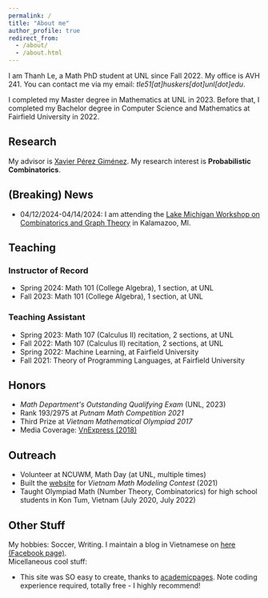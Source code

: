 ```yaml
---
permalink: /
title: "About me"
author_profile: true
redirect_from: 
  - /about/
  - /about.html
---
```


I am Thanh Le, a Math PhD student at UNL since Fall 2022. My office is AVH 241. You can contact me via my email: *tle51[at]huskers[dot]unl[dot]edu*.

I completed my Master degree in Mathematics at UNL in 2023. Before that, I completed my Bachelor degree in Computer Science and Mathematics at Fairfield University in 2022.

## Research
My advisor is [Xavier Pérez Giménez](https://www.math.unl.edu/~xperezgimenez2/ "Xavier's homepage"). My research interest is **Probabilistic Combinatorics**.

## (Breaking) News
- 04/12/2024-04/14/2024: I am attending the [Lake Michigan Workshop on Combinatorics and Graph Theory](https://sites.google.com/wmich.edu/dudek/9th-lake-michigan-workshop) in Kalamazoo, MI.

## Teaching
### Instructor of Record
- Spring 2024: Math 101 (College Algebra), 1 section, at UNL
- Fall 2023: Math 101 (College Algebra), 1 section, at UNL

### Teaching Assistant
- Spring 2023: Math 107 (Calculus II) recitation, 2 sections, at UNL
- Fall 2022: Math 107 (Calculus II) recitation, 2 sections, at UNL
- Spring 2022: Machine Learning, at Fairfield University
- Fall 2021: Theory of Programming Languages, at Fairfield University

## Honors
- _Math Department's Outstanding Qualifying Exam_ (UNL, 2023)
- Rank 193/2975 at *Putnam Math Competition 2021*
- Third Prize at *Vietnam Mathematical Olympiad 2017*
- Media Coverage: [VnExpress (2018)](https://vnexpress.net/nam-sinh-kon-tum-duoc-5-dai-hoc-my-moi-hoc-bong-3788586.html)

## Outreach
- Volunteer at NCUWM, Math Day (at UNL, multiple times)
- Built the [website](https://toanmohinhvn.com/) for *Vietnam Math Modeling Contest* (2021)
- Taught Olympiad Math (Number Theory, Combinatorics) for high school students in Kon Tum, Vietnam (July 2020, July 2022)

## Other Stuff
My hobbies: Soccer, Writing. I maintain a blog in Vietnamese on [here \(Facebook page\)](https://www.facebook.com/thanhlewriter). <br>
Micellaneous cool stuff:
- This site was SO easy to create, thanks to [academicpages](https://academicpages.github.io/). Note coding experience required, totally free - I highly recommend!
